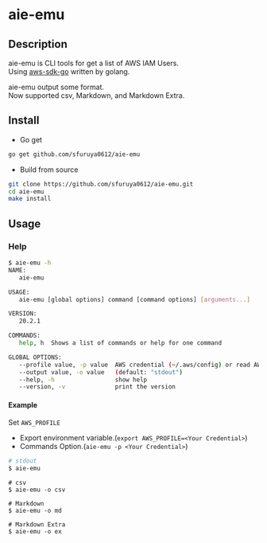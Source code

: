# aie-emu

## Description

aie-emu is CLI tools for get a list of AWS IAM Users.  
Using [aws-sdk-go](https://docs.aws.amazon.com/sdk-for-go/api/service/iam/) written by golang.  

aie-emu output some format.  
Now supported csv, Markdown, and Markdown Extra.  

## Install

- Go get

``` sh
go get github.com/sfuruya0612/aie-emu
```

- Build from source

``` sh
git clone https://github.com/sfuruya0612/aie-emu.git
cd aie-emu
make install
```

## Usage

### Help

``` sh
$ aie-emu -h
NAME:
   aie-emu

USAGE:
   aie-emu [global options] command [command options] [arguments...]

VERSION:
   20.2.1

COMMANDS:
   help, h  Shows a list of commands or help for one command

GLOBAL OPTIONS:
   --profile value, -p value  AWS credential (~/.aws/config) or read AWS_PROFILE environment variable (default: "default") [$AWS_PROFILE]
   --output value, -o value   (default: "stdout")
   --help, -h                 show help
   --version, -v              print the version
```

#### Example

Set `AWS_PROFILE`  
- Export environment variable.(`export AWS_PROFILE=<Your Credential>`)
- Commands Option.(`aie-emu -p <Your Credential>`)

``` sh
# stdout
$ aie-emu
```

```
# csv
$ aie-emu -o csv
```

```
# Markdown
$ aie-emu -o md
```

```
# Markdown Extra
$ aie-emu -o ex
```

